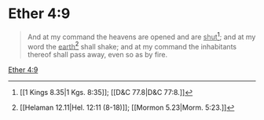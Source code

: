 # Ether 4:9

> And at my command the heavens are opened and are <u>shut</u>[^a]; and at my word the <u>earth</u>[^b] shall shake; and at my command the inhabitants thereof shall pass away, even so as by fire.

[Ether 4:9](https://www.churchofjesuschrist.org/study/scriptures/bofm/ether/4?lang=eng&id=p9#p9)


[^a]: [[1 Kings 8.35|1 Kgs. 8:35]]; [[D&C 77.8|D&C 77:8.]]
[^b]: [[Helaman 12.11|Hel. 12:11 (8-18)]]; [[Mormon 5.23|Morm. 5:23.]]
